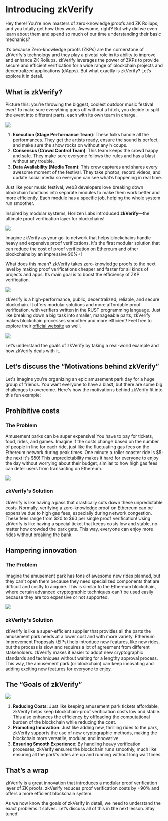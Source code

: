 # Introducing zkVerify

Hey there! You're now masters of zero-knowledge proofs and ZK Rollups, and you totally get how they work. Awesome, right? But why did we even learn about them and spend so much of our time understanding their basic mechanics?

It’s because Zero-knowledge proofs (ZKPs) are the cornerstone of zkVerify's technology and they play a pivotal role in its ability to improve and enhance ZK Rollups. zkVerify leverages the power of ZKPs to provide secure and efficient verification for a wide range of blockchain projects and decentralized applications (dApps). But what exactly is zkVerify? Let’s explore it in detail.

## What is zkVerify?

Picture this: you’re throwing the biggest, coolest outdoor music festival ever! To make sure everything goes off without a hitch, you decide to split the event into different parts, each with its own team in charge.

![](https://github.com/0xmetaschool/Learning-Projects/blob/main/assests_for_all/assets-for-zkverify-horizen/Lesson%204_%20Introducing%20zkVerify/image7.gif?raw=true)

1. **Execution (Stage Performance Team)**: These folks handle all the performances. They get the artists ready, ensure the sound is perfect, and make sure the show rocks on without any hiccups.
2. **Consensus (Crowd Control Team)**: This team keeps the crowd happy and safe. They make sure everyone follows the rules and has a blast without any trouble.
3. **Data Availability (Media Team)**: This crew captures and shares every awesome moment of the festival. They take photos, record videos, and update social media so everyone can see what’s happening in real time.

Just like your music festival, web3 developers love breaking down blockchain functions into separate modules to make them work better and more efficiently. Each module has a specific job, helping the whole system run smoother.

Inspired by modular systems, Horizen Labs introduced **zkVerify**—the ultimate proof verification layer for blockchains!

![](https://github.com/0xmetaschool/Learning-Projects/blob/main/assests_for_all/assets-for-zkverify-horizen/Lesson%204_%20Introducing%20zkVerify/image1.png?raw=true)

Imagine zkVerify as your go-to network that helps blockchains handle heavy and expensive proof verifications. It's the first modular solution that can reduce the cost of proof verification on Ethereum and other blockchains by an impressive 90%+!

What does this mean? zkVerify takes zero-knowledge proofs to the next level by making proof verifications cheaper and faster for all kinds of projects and apps. Its main goal is to boost the efficiency of ZKP verification.

![](https://github.com/0xmetaschool/Learning-Projects/blob/main/assests_for_all/assets-for-zkverify-horizen/Lesson%204_%20Introducing%20zkVerify/image2.png?raw=true)

zkVerify is a high-performance, public, decentralized, reliable, and secure blockchain. It offers modular solutions and more affordable proof verification, with verifiers written in the RUST programming language. Just like breaking down a big task into smaller, manageable parts, zkVerify makes blockchain processes smoother and more efficient! Feel free to explore their [official website](https://zkverify.io/?utm_source=metaschool&utm_medium=pd&utm_campaign=campaign) as well.

![](https://github.com/0xmetaschool/Learning-Projects/blob/main/assests_for_all/assets-for-zkverify-horizen/Lesson%204_%20Introducing%20zkVerify/image3.png?raw=true)

Let’s understand the goals of zkVerify by taking a real-world example and how zkVerify deals with it.

## Let’s discuss the “Motivations behind zkVerify”

Let's imagine you're organizing an epic amusement park day for a huge group of friends. You want everyone to have a blast, but there are some big challenges to overcome. Here's how the motivations behind zkVerify fit into this fun example:

## Prohibitive costs

### The Problem
Amusement parks can be super expensive! You have to pay for tickets, food, rides, and games. Imagine if the costs change based on the number of people in line for each ride, just like the fluctuating gas fees on the Ethereum network during peak times. One minute a roller coaster ride is $5; the next it's $50! This unpredictability makes it hard for everyone to enjoy the day without worrying about their budget, similar to how high gas fees can deter users from transacting on Ethereum.

![](https://github.com/0xmetaschool/Learning-Projects/blob/main/assests_for_all/assets-for-zkverify-horizen/Lesson%204_%20Introducing%20zkVerify/image5.gif?raw=true)

### zkVerify's Solution
zkVerify is like having a pass that drastically cuts down these unpredictable costs. Normally, verifying a zero-knowledge proof on Ethereum can be expensive due to high gas fees, especially during network congestion. These fees range from $20 to $60 per single proof verification! Using zkVerify is like having a special ticket that keeps costs low and stable, no matter how crowded the park gets. This way, everyone can enjoy more rides without breaking the bank.

## Hampering innovation

### The Problem
Imagine the amusement park has tons of awesome new rides planned, but they can't open them because they need specialized components that are difficult and costly to acquire. This is similar to the Ethereum blockchain, where certain advanced cryptographic techniques can't be used easily because they are too expensive or not supported.

![](https://github.com/0xmetaschool/Learning-Projects/blob/main/assests_for_all/assets-for-zkverify-horizen/Lesson%204_%20Introducing%20zkVerify/image6.gif?raw=true)

### zkVerify's Solution
zkVerify is like a super-efficient supplier that provides all the parts the amusement park needs at a lower cost and with more variety. Ethereum Improvement Proposals (EIPs) help introduce new features, like new rides, but the process is slow and requires a lot of agreement from different stakeholders. zkVerify makes it easier to adopt new cryptographic standards and techniques without waiting for a lengthy approval process. This way, the amusement park (or blockchain) can keep innovating and adding exciting new features for everyone to enjoy.

## The “Goals of zkVerify”

![](https://github.com/0xmetaschool/Learning-Projects/blob/main/assests_for_all/assets-for-zkverify-horizen/Lesson%204_%20Introducing%20zkVerify/image4.png?raw=true)

1. **Reducing Costs**: Just like keeping amusement park tickets affordable, zkVerify helps keep blockchain-proof verification costs low and stable. This also enhances the efficiency by offloading the computational burden of the blockchain while reducing the cost.
2. **Promoting Innovation**: Just like adding new, thrilling rides to the park, zkVerify supports the use of new cryptographic methods, making the blockchain more versatile, modular, and innovative.
3. **Ensuring Smooth Experience**: By handling heavy verification processes, zkVerify ensures the blockchain runs smoothly, much like ensuring all the park's rides are up and running without long wait times.

## That’s a wrap

zkVerify is a great innovation that introduces a modular proof verification layer of ZK proofs. zkVerify reduces proof verification costs by +90% and offers a more efficient blockchain system.

As we now know the goals of zkVerify in detail, we need to understand the exact problems it solves. Let’s discuss all of this in the next lesson. Stay tuned!
